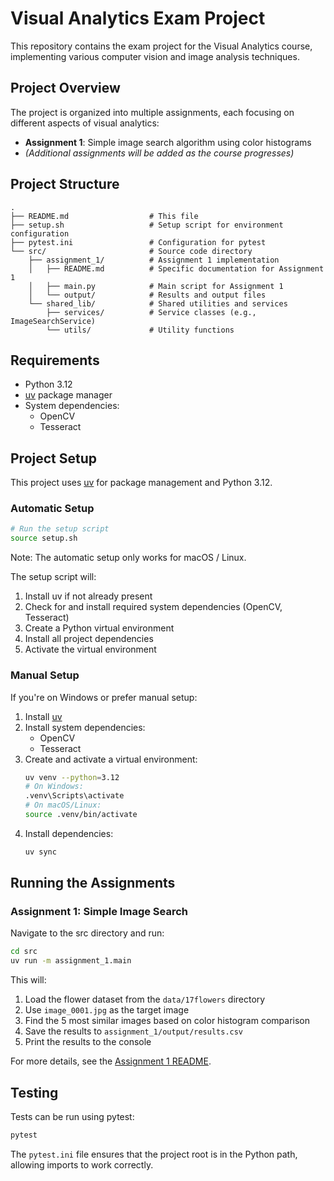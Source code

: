 # Visual Analytics Exam Project

This repository contains the exam project for the Visual Analytics course, implementing various computer vision and image analysis techniques.

## Project Overview

The project is organized into multiple assignments, each focusing on different aspects of visual analytics:

- **Assignment 1**: Simple image search algorithm using color histograms
- *(Additional assignments will be added as the course progresses)*

## Project Structure

```
.
├── README.md                  # This file
├── setup.sh                   # Setup script for environment configuration
├── pytest.ini                 # Configuration for pytest
└── src/                       # Source code directory
    ├── assignment_1/          # Assignment 1 implementation
    │   ├── README.md          # Specific documentation for Assignment 1
    │   ├── main.py            # Main script for Assignment 1
    │   └── output/            # Results and output files
    └── shared_lib/            # Shared utilities and services
        ├── services/          # Service classes (e.g., ImageSearchService)
        └── utils/             # Utility functions
```

## Requirements

- Python 3.12
- [uv](https://github.com/astral-sh/uv) package manager
- System dependencies:
  - OpenCV
  - Tesseract

## Project Setup

This project uses [uv](https://github.com/astral-sh/uv) for package management and Python 3.12.

### Automatic Setup

```bash
# Run the setup script
source setup.sh
```

Note: The automatic setup only works for macOS / Linux.

The setup script will:
1. Install uv if not already present
2. Check for and install required system dependencies (OpenCV, Tesseract)
3. Create a Python virtual environment
4. Install all project dependencies
5. Activate the virtual environment

### Manual Setup

If you're on Windows or prefer manual setup:

1. Install [uv](https://github.com/astral-sh/uv)
2. Install system dependencies:
   - OpenCV
   - Tesseract
3. Create and activate a virtual environment:
   ```bash
   uv venv --python=3.12
   # On Windows:
   .venv\Scripts\activate
   # On macOS/Linux:
   source .venv/bin/activate
   ```
4. Install dependencies:
   ```bash
   uv sync
   ```

## Running the Assignments

### Assignment 1: Simple Image Search

Navigate to the src directory and run:

```bash
cd src
uv run -m assignment_1.main
```

This will:
1. Load the flower dataset from the `data/17flowers` directory
2. Use `image_0001.jpg` as the target image
3. Find the 5 most similar images based on color histogram comparison
4. Save the results to `assignment_1/output/results.csv`
5. Print the results to the console

For more details, see the [Assignment 1 README](src/assignment_1/README.md).

## Testing

Tests can be run using pytest:

```bash
pytest
```

The `pytest.ini` file ensures that the project root is in the Python path, allowing imports to work correctly.